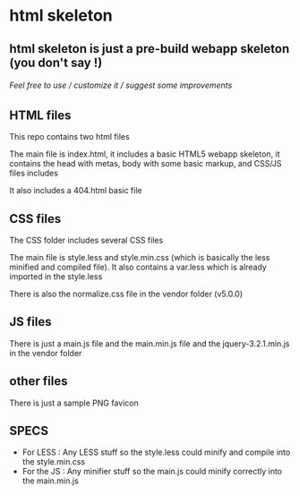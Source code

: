 # html skeleton
## html skeleton is just a pre-build webapp skeleton (you don't say !)
###### Feel free to use / customize it / suggest some improvements

## HTML files

This repo contains two html files

The main file is index.html, it includes a basic HTML5 webapp skeleton, it contains the head with metas, body with some basic markup, and CSS/JS files includes

It also includes a 404.html basic file

## CSS files

The CSS folder includes several CSS files

The main file is style.less and style.min.css (which is basically the less minified and compiled file). It also contains a var.less which is already imported in the style.less

There is also the normalize.css file in the vendor folder (v5.0.0)

## JS files

There is just a main.js file and the main.min.js file and the jquery-3.2.1.min.js in the vendor folder

## other files

There is just a sample PNG favicon

## SPECS

- For LESS : Any LESS stuff so the style.less could minify and compile into the style.min.css
- For the JS : Any minifier stuff so the main.js could minify correctly into the main.min.js
